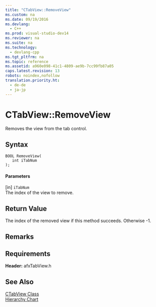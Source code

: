 ```yaml
---
title: "CTabView::RemoveView"
ms.custom: na
ms.date: 09/19/2016
ms.devlang: 
  - C++
ms.prod: visual-studio-dev14
ms.reviewer: na
ms.suite: na
ms.technology: 
  - devlang-cpp
ms.tgt_pltfrm: na
ms.topic: reference
ms.assetid: a960e098-41c1-4809-ae9b-7cc99fb87a05
caps.latest.revision: 13
robots: noindex,nofollow
translation.priority.ht: 
  - de-de
  - ja-jp
---
```

# CTabView::RemoveView
Removes the view from the tab control.  
  
## Syntax  
  
```  
BOOL RemoveView(  
   int iTabNum   
);  
```  
  
#### Parameters  
 [in] `iTabNum`  
 The index of the view to remove.  
  
## Return Value  
 The index of the removed view if this method succeeds. Otherwise -1.  
  
## Remarks  
  
## Requirements  
 **Header:** afxTabView.h  
  
## See Also  
 [CTabView Class](../vs140/CTabView-Class.md)   
 [Hierarchy Chart](../vs140/Hierarchy-Chart.md)